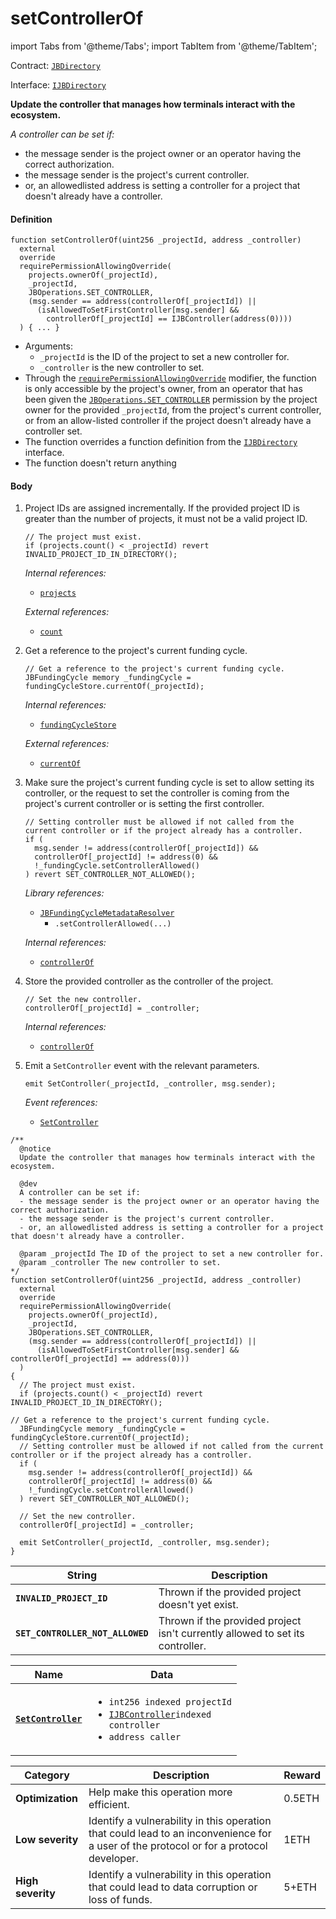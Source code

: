 # setControllerOf

import Tabs from '@theme/Tabs';
import TabItem from '@theme/TabItem';

Contract: [`JBDirectory`](/protocol/api/contracts/jbdirectory/README.md/)​‌

Interface: [`IJBDirectory`](/protocol/api/interfaces/ijbdirectory.md)

<Tabs>
<TabItem value="Step by step" label="Step by step">

**Update the controller that manages how terminals interact with the ecosystem.**

_A controller can be set if:_

* the message sender is the project owner or an operator having the correct authorization.
* the message sender is the project's current controller.
* or, an allowedlisted address is setting a controller for a project that doesn't already have a controller.

#### Definition

```
function setControllerOf(uint256 _projectId, address _controller)
  external
  override
  requirePermissionAllowingOverride(
    projects.ownerOf(_projectId),
    _projectId,
    JBOperations.SET_CONTROLLER,
    (msg.sender == address(controllerOf[_projectId]) ||
      (isAllowedToSetFirstController[msg.sender] &&
        controllerOf[_projectId] == IJBController(address(0))))
  ) { ... }
```

* Arguments:
  * `_projectId` is the ID of the project to set a new controller for.
  * `_controller` is the new controller to set.
* Through the [`requirePermissionAllowingOverride`](/protocol/api/contracts/or-abstract/jboperatable/modifiers/requirepermissionallowingoverride.md) modifier, the function is only accessible by the project's owner, from an operator that has been given the [`JBOperations.SET_CONTROLLER`](/protocol/api/libraries/jboperations.md) permission by the project owner for the provided `_projectId`, from the project's current controller, or from an allow-listed controller if the project doesn't already have a controller set.
* The function overrides a function definition from the [`IJBDirectory`](/protocol/api/interfaces/ijbdirectory.md) interface.
* The function doesn't return anything

#### Body

1.  Project IDs are assigned incrementally. If the provided project ID is greater than the number of projects, it must not be a valid project ID.

    ```
    // The project must exist.
    if (projects.count() < _projectId) revert INVALID_PROJECT_ID_IN_DIRECTORY();
    ```

    _Internal references:_

    * [`projects`](/protocol/api/contracts/jbdirectory/properties/projects.md)

    _External references:_

    * [`count`](/protocol/api/contracts/jbprojects/properties/count.md)

2.  Get a reference to the project's current funding cycle.

    ```
    // Get a reference to the project's current funding cycle.
    JBFundingCycle memory _fundingCycle = fundingCycleStore.currentOf(_projectId);
    ```

    _Internal references:_

    * [`fundingCycleStore`](/protocol/api/contracts/jbdirectory/properties/fundingcyclestore.md)

    _External references:_

    * [`currentOf`](/protocol/api/contracts/jbfundingcyclestore/read/currentof.md)

3.  Make sure the project's current funding cycle is set to allow setting its controller, or the request to set the controller is coming from the project's current controller or is setting the first controller.

    ```
    // Setting controller must be allowed if not called from the current controller or if the project already has a controller.
    if (
      msg.sender != address(controllerOf[_projectId]) &&
      controllerOf[_projectId] != address(0) &&
      !_fundingCycle.setControllerAllowed()
    ) revert SET_CONTROLLER_NOT_ALLOWED();
    ```

    _Library references:_

    * [`JBFundingCycleMetadataResolver`](/protocol/api/libraries/jbfundingcyclemetadataresolver.md)<br/>
      * `.setControllerAllowed(...)`

    _Internal references:_

    * [`controllerOf`](/protocol/api/contracts/jbdirectory/properties/controllerof.md)

4.  Store the provided controller as the controller of the project.
    ```
    // Set the new controller.
    controllerOf[_projectId] = _controller;
    ```

    _Internal references:_

    * [`controllerOf`](/protocol/api/contracts/jbdirectory/properties/controllerof.md)
5.  Emit a `SetController` event with the relevant parameters.

    ```
    emit SetController(_projectId, _controller, msg.sender);
    ```

    _Event references:_

    * [`SetController`](/protocol/api/contracts/jbdirectory/events/setcontroller.md)

</TabItem>

<TabItem value="Code" label="Code">

```
/**
  @notice
  Update the controller that manages how terminals interact with the ecosystem.

  @dev 
  A controller can be set if:
  - the message sender is the project owner or an operator having the correct authorization.
  - the message sender is the project's current controller. 
  - or, an allowedlisted address is setting a controller for a project that doesn't already have a controller.

  @param _projectId The ID of the project to set a new controller for.
  @param _controller The new controller to set.
*/
function setControllerOf(uint256 _projectId, address _controller)
  external
  override
  requirePermissionAllowingOverride(
    projects.ownerOf(_projectId),
    _projectId,
    JBOperations.SET_CONTROLLER,
    (msg.sender == address(controllerOf[_projectId]) ||
      (isAllowedToSetFirstController[msg.sender] && controllerOf[_projectId] == address(0)))
  )
{
  // The project must exist.
  if (projects.count() < _projectId) revert INVALID_PROJECT_ID_IN_DIRECTORY();

// Get a reference to the project's current funding cycle.
  JBFundingCycle memory _fundingCycle = fundingCycleStore.currentOf(_projectId);
  // Setting controller must be allowed if not called from the current controller or if the project already has a controller.
  if (
    msg.sender != address(controllerOf[_projectId]) &&
    controllerOf[_projectId] != address(0) &&
    !_fundingCycle.setControllerAllowed()
  ) revert SET_CONTROLLER_NOT_ALLOWED();

  // Set the new controller.
  controllerOf[_projectId] = _controller;

  emit SetController(_projectId, _controller, msg.sender);
}
```

</TabItem>

<TabItem value="Errors" label="Errors">

| String                            | Description                                                      |
| --------------------------------- | ---------------------------------------------------------------- |
| **`INVALID_PROJECT_ID`**          | Thrown if the provided project doesn't yet exist.                |
| **`SET_CONTROLLER_NOT_ALLOWED`**          | Thrown if the provided project isn't currently allowed to set its controller.                |

</TabItem>

<TabItem value="Events" label="Events">

| Name                                              | Data                                                                                                                                                                                                             |
| ------------------------------------------------- | ---------------------------------------------------------------------------------------------------------------------------------------------------------------------------------------------------------------- |
| [**`SetController`**](/protocol/api/contracts/jbdirectory/events/setcontroller.md)           | <ul><li><code>int256 indexed projectId</code></li><li><code>[IJBController](/protocol/api/interfaces/ijbcontroller.md)indexed controller</code></li><li><code>address caller</code></li></ul>                                       |

</TabItem>

<TabItem value="Bug bounty" label="Bug bounty">

| Category          | Description                                                                                                                            | Reward |
| ----------------- | -------------------------------------------------------------------------------------------------------------------------------------- | ------ |
| **Optimization**  | Help make this operation more efficient.                                                                                               | 0.5ETH |
| **Low severity**  | Identify a vulnerability in this operation that could lead to an inconvenience for a user of the protocol or for a protocol developer. | 1ETH   |
| **High severity** | Identify a vulnerability in this operation that could lead to data corruption or loss of funds.                                        | 5+ETH  |

</TabItem>
</Tabs>
